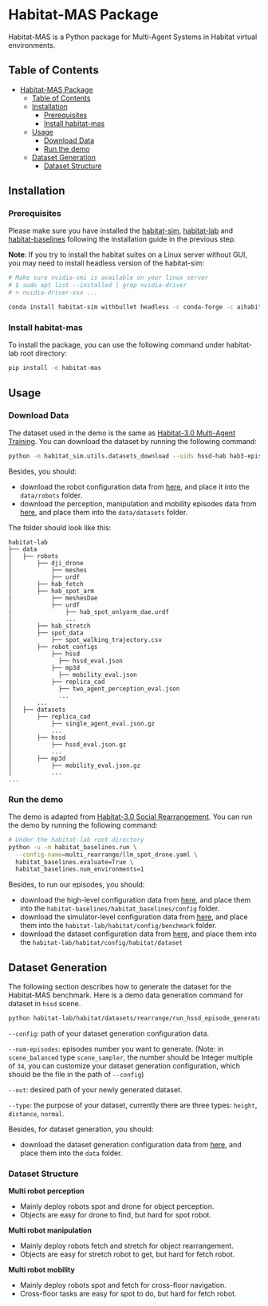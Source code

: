 # Habitat-MAS Package

Habitat-MAS is a Python package for Multi-Agent Systems in Habitat virtual environments.

## Table of Contents
- [Habitat-MAS Package](#habitat-mas-package)
  - [Table of Contents](#table-of-contents)
  - [Installation](#installation)
    - [Prerequisites](#prerequisites)
    - [Install habitat-mas](#install-habitat-mas)
  - [Usage](#usage)
    - [Download Data](#download-data)
    - [Run the demo](#run-the-demo)
  - [Dataset Generation](#dataset-generation)
    - [Dataset Structure](#dataset-structure)

## Installation

### Prerequisites

Please make sure you have installed the [habitat-sim](https://github.com/facebookresearch/habitat-sim/tree/v0.3.1), [habitat-lab](../README.md) and [habitat-baselines](../habitat-baselines/) following the installation guide in the previous step. 

**Note**: If you try to install the habitat suites on a Linux server without GUI, you may need to install headless version of the habitat-sim:

```sh
# Make sure nvidia-smi is available on your linux server
# $ sudo apt list --installed | grep nvidia-driver
# > nvidia-driver-xxx ...

conda install habitat-sim withbullet headless -c conda-forge -c aihabitat
```

### Install habitat-mas

To install the package, you can use the following command under habitat-lab root directory:

```sh
pip install -e habitat-mas
```

## Usage

### Download Data
The dataset used in the demo is the same as [Habitat-3.0 Multi-Agent Training](../habitat-baselines/README.md#habitat-30-multi-agent-training). You can download the dataset by running the following command:

```sh
python -m habitat_sim.utils.datasets_download --uids hssd-hab hab3-episodes habitat_humanoids hab_spot_arm hab3-episodes ycb hssd-hab hab3_bench_assets rearrange_task_assets
```

Besides, you should:
- download the robot configuration data from [here](https://drive.google.com/drive/folders/132Fhf0YGCEgMFUw93-b48eRiv4E9pj8h), and place it into the `data/robots` folder.
- download the perception, manipulation and mobility episodes data from [here](https://drive.google.com/drive/folders/1fnhzhRAW7Pzw48A4YsoijgdDPiKCArnK), and place them into the `data/datasets` folder.

The folder should look like this:
```
habitat-lab
├── data
│   ├── robots
│       ├── dji_drone
│           ├── meshes
│           ├── urdf
│       ├── hab_fetch
│       ├── hab_spot_arm
|           ├── meshesDae
│           ├── urdf
|               ├── hab_spot_onlyarm_dae.urdf
│               ...
│       ├── hab_stretch
│       ├── spot_data
│           ├── spot_walking_trajectory.csv
│       ├── robot_configs
│           ├── hssd
│             ├── hssd_eval.json
│           ├── mp3d
│             ├── mobility_eval.json
│           ├── replica_cad
│             ├── two_agent_perception_eval.json
│             ...
│       ...
│   ├── datasets
│       ├── replica_cad
│           ├── single_agent_eval.json.gz
│           ...
│       ├── hssd
│           ├── hssd_eval.json.gz
│           ...
│       ├── mp3d
│           ├── mobility_eval.json.gz
│           ...
...
```

### Run the demo

The demo is adapted from [Habitat-3.0 Social Rearrangement](../habitat-baselines/README.md#social-rearrangement). You can run the demo by running the following command:

```sh
# Under the habitat-lab root directory
python -u -m habitat_baselines.run \
  --config-name=multi_rearrange/llm_spot_drone.yaml \
  habitat_baselines.evaluate=True \
  habitat_baselines.num_environments=1
```

Besides, to run our episodes, you should:

- download the high-level configuration data from [here](https://drive.google.com/drive/folders/1DR-WErfJLqmZuOCp1UUQ9T-scp8JdgPN), and place them into the `habitat-baselines/habitat_baselines/config` folder.
- download the simulator-level configuration data from [here](https://drive.google.com/drive/folders/1ovNky8ZzQVnVf_FyFaergRl3Qp94PWMz), and place them into the `habitat-lab/habitat/config/benchmark` folder.
- download the dataset configuration data from [here](https://drive.google.com/drive/folders/1bOM9aXEiifp-QL4w0GVj5qrGiU5ex0SI), and place them into the `habitat-lab/habitat/config/habitat/dataset`


## Dataset Generation
The following section describes how to generate the dataset for the Habitat-MAS benchmark.
Here is a demo data generation command for dataset in `hssd` scene.

```sh
python habitat-lab/habitat/datasets/rearrange/run_hssd_episode_generator.py --run --config data/config/hssd/hssd_dataset.yaml --num-episodes 340 --out data/datasets/hssd_height.json.gz --type height
```

`--config`: path of your dataset generation configuration data.

`--num-episodes`: episodes number you want to generate. (Note: in `scene_balanced` type `scene_sampler`, the number should be Integer multiple of `34`, you can customize your dataset generation configuration, which should be the file in the path of `--config`)

`--out`: desired path of your newly generated dataset.

`--type`: the purpose of your dataset, currently there are three types: `height`, `distance`, `normal`.

Besides, for dataset generation, you should:

- download the dataset generation configuration data from [here](https://drive.google.com/drive/folders/1YVoCg2-tGkKWrdej4km6Abxsop0wS9XJ), and place them into the `data` folder.

### Dataset Structure

**Multi robot perception**

- Mainly deploy robots spot and drone for object perception.
- Objects are easy for drone to find, but hard for spot robot.

**Multi robot manipulation**

- Mainly deploy robots fetch and stretch for object rearrangement.
- Objects are easy for stretch robot to get, but hard for fetch robot.

**Multi robot mobility**

- Mainly deploy robots spot and fetch for cross-floor navigation.
- Cross-floor tasks are easy for spot to do, but hard for fetch robot.
